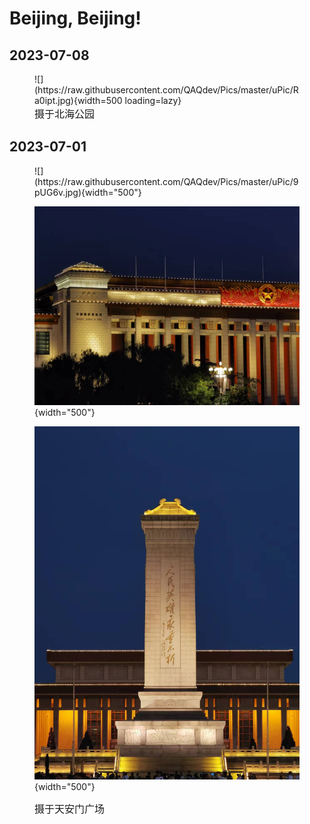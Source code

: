# Beijing, Beijing!

## 2023-07-08

<figure markdown>
  ![](https://raw.githubusercontent.com/QAQdev/Pics/master/uPic/Ra0ipt.jpg){width=500 loading=lazy}
  <figcaption style="font-size:12pt">摄于北海公园</figcaption>
</figure>

## 2023-07-01

<figure markdown>
  ![](https://raw.githubusercontent.com/QAQdev/Pics/master/uPic/9pUG6v.jpg){width="500"} 
  
  ![](https://raw.githubusercontent.com/QAQdev/Pics/master/uPic/CWLlcn.jpg){width="500"}

  ![](https://raw.githubusercontent.com/QAQdev/Pics/master/uPic/skHe80.jpg){width="500"}
  
  <figcaption style="font-size:12pt">摄于天安门广场</figcaption>
</figure> 